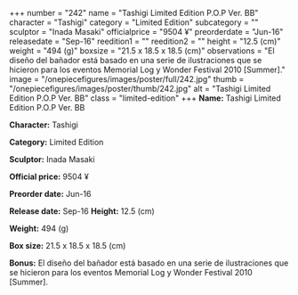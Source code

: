 +++
number = "242"
name = "Tashigi Limited Edition P.O.P Ver. BB"
character = "Tashigi"
category = "Limited Edition"
subcategory = ""
sculptor = "Inada Masaki"
officialprice = "9504 ¥"
preorderdate = "Jun-16"
releasedate = "Sep-16"
reedition1 = ""
reedition2 = ""
height = "12.5 (cm)"
weight = "494 (g)"
boxsize = "21.5 x 18.5 x 18.5 (cm)"
observations = "El diseño del bañador está basado en una serie de ilustraciones que se hicieron para los eventos Memorial Log y Wonder Festival 2010 [Summer]."
image = "/onepiecefigures/images/poster/full/242.jpg"
thumb = "/onepiecefigures/images/poster/thumb/242.jpg"
alt = "Tashigi Limited Edition P.O.P Ver. BB"
class = "limited-edition"
+++
**Name:** Tashigi Limited Edition P.O.P Ver. BB

**Character:** Tashigi

**Category:** Limited Edition 

**Sculptor:** Inada Masaki

**Official price:** 9504 ¥

**Preorder date:** Jun-16

**Release date:** Sep-16
**Height:** 12.5 (cm)

**Weight:** 494 (g)

**Box size:** 21.5 x 18.5 x 18.5 (cm)

**Bonus:** El diseño del bañador está basado en una serie de ilustraciones que se hicieron para los eventos Memorial Log y Wonder Festival 2010 [Summer].
